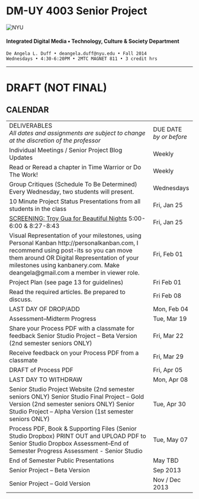 # DM-UY 4003 Senior Project

![NYU](http://ws2.polishedsolid.com/de/nyu_soe_logo.png)
#### Integrated Digital Media • Technology, Culture & Society Department 

    De Angela L. Duff • deangela.duff@nyu.edu • Fall 2014 
    Wednesdays • 4:30-6:20PM • 2MTC MAGNET 811 • 3 credit hrs

---

# DRAFT (NOT FINAL)

## CALENDAR


<table>
<tr>
    <td>DELIVERABLES<br><i>All dates and assignments are subject to change at the discretion of the professor</i></td>
    <td>DUE DATE<br>
    <i>by or before</i></td>
</tr>
<tr>
    <td>Individual Meetings / Senior Project Blog Updates</td>    
    <td>Weekly</td>
</tr>
<tr>
    <td>Read or Reread a chapter in Time Warrior or Do The Work!</td>
    <td>Weekly</td>
</tr>
<tr>
    <td>Group Critiques (Schedule To Be Determined)<br>Every Wednesday, two students will present.    
    <td>Wednesdays</td>
</tr>
<tr>
    <td>10 Minute Project Status Presentations from all students in the class</td>
    <td>Fri, Jan 25</td>
</tr>
<tr>
    <td><a href="http://www.youtube.com/watch?v=9l5JhBL1VSA" target="_blank">SCREENING: Troy Gua for Beautiful Nights</a> 5:00-6:00 &amp; 8:27-8:43</td> 
    <td>Fri, Jan 25</td>
</tr>
<tr>
    <td>Visual Representation of your milestones, using Personal Kanban http://personalkanban.com, 
    I recommend using post-its so you can move them around
    OR
    Digital Representation of your milestones using kanbanery.com. Make deangela@gmail.com a member in viewer role.</td> 
    <td>Fri, Feb 01</td>
</tr>
<tr>
    <td>Project Plan (see page 13 for guidelines)</td>   
    <td>Fri Feb 01</td>
</tr>
<tr>
    <td>Read the required articles. Be prepared to discuss.</td>
    <td>Fri Feb 08</td>
</tr>
<tr>
    <td>LAST DAY OF DROP/ADD</td>   
    <td>Mon, Feb 04</td>
</tr>
<tr>
<tr>
    <td>Assessment–Midterm Progress</td>
    <td>Tue, Mar 19</td>
</tr>
<tr>
    <td>Share your Process PDF with a classmate for feedback
    Senior Studio Project – Beta Version (2nd semester seniors ONLY)</td>    
    <td>Fri, Mar 22</td>
</tr>
<tr>
    <td>Receive feedback on your Process PDF from a classmate</td>   
    <td>Fri, Mar 29</td>
<tr>
<tr>
    <td>DRAFT of Process PDF</td>
    <td>Fri, Apr 05</td>
</tr>
<tr>
    <td>LAST DAY TO WITHDRAW</td>
    <td>Mon, Apr 08</td>
</tr>
<tr>
<tr>
    <td>Senior Studio Project Website (2nd semester seniors ONLY) 
    Senior Studio Final Project – Gold Version (2nd semester seniors ONLY)
    Senior Studio Project – Alpha Version (1st semester seniors ONLY)</td>
    <td>Tue, Apr 30</td>
<tr>
    <td>Process PDF, Book &amp; Supporting Files (Senior Studio Dropbox)
    PRINT OUT and UPLOAD PDF to Senior Studio Dropbox 
    Assessment–End of Semester Progress
    Assessment - Senior Studio</td>
    <td>Tue, May 07</td>
</tr>
<tr>
    <td>End of Semester Public Presentations</td>
    <td>May TBD</td>
</tr>
<tr>
    <td>Senior Project – Beta Version</td>  
    <td>Sep 2013</td>
</tr>
<tr>
    <td>Senior Project – Gold Version</td> 
    <td>Nov / Dec 2013</td>
</tr>
</table>



